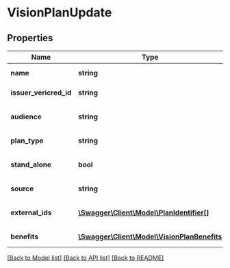 # VisionPlanUpdate

## Properties
Name | Type | Description | Notes
------------ | ------------- | ------------- | -------------
**name** | **string** | The vision plan name | [optional] 
**issuer_vericred_id** | **string** | The issuer vericred id | [optional] 
**audience** | **string** | The vision plan audience | [optional] 
**plan_type** | **string** | The vision plan type | [optional] 
**stand_alone** | **bool** | Stand alone flag for vision plan | [optional] 
**source** | **string** | The vision plan source | [optional] 
**external_ids** | [**\Swagger\Client\Model\PlanIdentifier[]**](PlanIdentifier.md) | Vision Plan External Identifiers | [optional] 
**benefits** | [**\Swagger\Client\Model\VisionPlanBenefits**](VisionPlanBenefits.md) | Vision Plan Benefits | [optional] 

[[Back to Model list]](../README.md#documentation-for-models) [[Back to API list]](../README.md#documentation-for-api-endpoints) [[Back to README]](../README.md)


